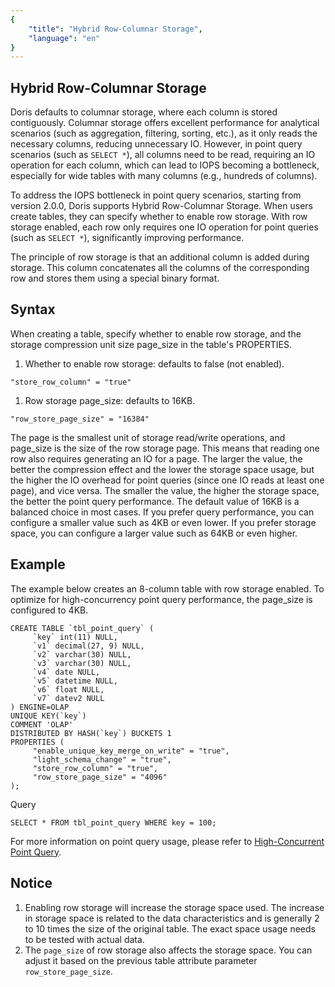 ```yaml
---
{
    "title": "Hybrid Row-Columnar Storage",
    "language": "en"
}
---
```


<!-- 
Licensed to the Apache Software Foundation (ASF) under one
or more contributor license agreements.  See the NOTICE file
distributed with this work for additional information
regarding copyright ownership.  The ASF licenses this file
to you under the Apache License, Version 2.0 (the
"License"); you may not use this file except in compliance
with the License.  You may obtain a copy of the License at

  http://www.apache.org/licenses/LICENSE-2.0

Unless required by applicable law or agreed to in writing,
software distributed under the License is distributed on an
"AS IS" BASIS, WITHOUT WARRANTIES OR CONDITIONS OF ANY
KIND, either express or implied.  See the License for the
specific language governing permissions and limitations
under the License.
-->

## Hybrid Row-Columnar Storage

Doris defaults to columnar storage, where each column is stored contiguously. Columnar storage offers excellent performance for analytical scenarios (such as aggregation, filtering, sorting, etc.), as it only reads the necessary columns, reducing unnecessary IO. However, in point query scenarios (such as `SELECT *`), all columns need to be read, requiring an IO operation for each column, which can lead to IOPS becoming a bottleneck, especially for wide tables with many columns (e.g., hundreds of columns).

To address the IOPS bottleneck in point query scenarios, starting from version 2.0.0, Doris supports Hybrid Row-Columnar Storage. When users create tables, they can specify whether to enable row storage. With row storage enabled, each row only requires one IO operation for point queries (such as `SELECT *`), significantly improving performance.

The principle of row storage is that an additional column is added during storage. This column concatenates all the columns of the corresponding row and stores them using a special binary format.

## Syntax

When creating a table, specify whether to enable row storage, and the storage compression unit size page_size in the table's PROPERTIES.

1. Whether to enable row storage: defaults to false (not enabled).
``` 
"store_row_column" = "true"
```

1. Row storage page_size: defaults to 16KB.
``` 
"row_store_page_size" = "16384"
```

The page is the smallest unit of storage read/write operations, and page_size is the size of the row storage page. This means that reading one row also requires generating an IO for a page. The larger the value, the better the compression effect and the lower the storage space usage, but the higher the IO overhead for point queries (since one IO reads at least one page), and vice versa. The smaller the value, the higher the storage space, the better the point query performance. The default value of 16KB is a balanced choice in most cases. If you prefer query performance, you can configure a smaller value such as 4KB or even lower. If you prefer storage space, you can configure a larger value such as 64KB or even higher.

## Example

The example below creates an 8-column table with row storage enabled. To optimize for high-concurrency point query performance, the page_size is configured to 4KB.

``` 
CREATE TABLE `tbl_point_query` (
     `key` int(11) NULL,
     `v1` decimal(27, 9) NULL,
     `v2` varchar(30) NULL,
     `v3` varchar(30) NULL,
     `v4` date NULL,
     `v5` datetime NULL,
     `v6` float NULL,
     `v7` datev2 NULL
) ENGINE=OLAP
UNIQUE KEY(`key`)
COMMENT 'OLAP'
DISTRIBUTED BY HASH(`key`) BUCKETS 1
PROPERTIES (
     "enable_unique_key_merge_on_write" = "true",
     "light_schema_change" = "true",
     "store_row_column" = "true",
     "row_store_page_size" = "4096"
);
```

Query
```
SELECT * FROM tbl_point_query WHERE key = 100;
```

For more information on point query usage, please refer to [High-Concurrent Point Query](../query-acceleration/high-concurrent-point-query).


## Notice

1. Enabling row storage will increase the storage space used. The increase in storage space is related to the data characteristics and is generally 2 to 10 times the size of the original table. The exact space usage needs to be tested with actual data.
2. The `page_size` of row storage also affects the storage space. You can adjust it based on the previous table attribute parameter `row_store_page_size`.
